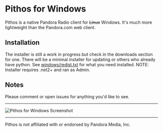 Pithos for Windows
=============

Pithos is a native Pandora Radio client for ~~Linux~~ Windows. It's much more lightweight
than the Pandora.com web client.

Installation
-----------
The installer is still a work in progress but check in the downloads section for one. There will be a minimal installer for updating or others who already have python. See [windows/redist.txt](https://github.com/TingPing/pithos-for-windows/blob/master/windows/redist.txt) for what you need installed. NOTE: Installer requires .net2+ and ran as Admin.

Notes
-----
Please comment or open issues for anything you'd like to see.

------------------

![Pithos for Windows Screenshot](http://puu.sh/wZ5V)

------------------

Pithos is not affiliated with or endorsed by Pandora Media, Inc.

